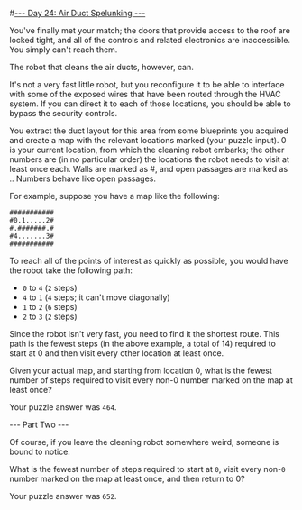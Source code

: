 #[--- Day 24: Air Duct Spelunking ---](http://adventofcode.com/2016/day/24)

You've finally met your match; the doors that provide access to the roof are locked tight, and all of the controls and related electronics are inaccessible. You simply can't reach them.

The robot that cleans the air ducts, however, can.

It's not a very fast little robot, but you reconfigure it to be able to interface with some of the exposed wires that have been routed through the HVAC system. If you can direct it to each of those locations, you should be able to bypass the security controls.

You extract the duct layout for this area from some blueprints you acquired and create a map with the relevant locations marked (your puzzle input). 0 is your current location, from which the cleaning robot embarks; the other numbers are (in no particular order) the locations the robot needs to visit at least once each. Walls are marked as #, and open passages are marked as .. Numbers behave like open passages.

For example, suppose you have a map like the following:

``###########``  
``#0.1.....2#``  
``#.#######.#``  
``#4.......3#``  
``###########``  

To reach all of the points of interest as quickly as possible, you would have the robot take the following path:

- ``0`` to ``4`` (``2`` steps)
- ``4`` to ``1`` (``4`` steps; it can't move diagonally)
- ``1`` to ``2`` (``6`` steps)
- ``2`` to ``3`` (``2`` steps)  

Since the robot isn't very fast, you need to find it the shortest route. This path is the fewest steps (in the above example, a total of 14) required to start at 0 and then visit every other location at least once.

Given your actual map, and starting from location 0, what is the fewest number of steps required to visit every non-0 number marked on the map at least once?

Your puzzle answer was ``464``.

--- Part Two ---

Of course, if you leave the cleaning robot somewhere weird, someone is bound to notice.

What is the fewest number of steps required to start at ``0``, visit every non-``0`` number marked on the map at least once, and then return to 0?

Your puzzle answer was ``652``.